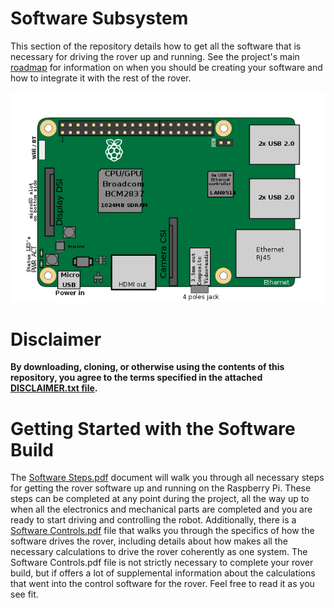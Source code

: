 # Software Subsystem
This section of the repository details how to get all the software that is necessary for driving the rover up and running. See the project's main [roadmap](/images/roadmap.png) for information on when you should be creating your software and how to integrate it with the rest of the rover.

![6 Wheel Rover](images/rpi3.png)

# Disclaimer
**By downloading, cloning, or otherwise using the contents of this repository, you agree to the terms specified in the attached [DISCLAIMER.txt file](/DISCLAIMER.txt).**


# Getting Started with the Software Build
The [Software Steps.pdf](Software%20Steps.pdf) document will walk you through all necessary steps for getting the rover software up and running on the Raspberry Pi. These steps can be completed at any point during the project, all the way up to when all the electronics and mechanical parts are completed and you are ready to start driving and controlling the robot. Additionally, there is a [Software Controls.pdf](Software%20Controls.pdf) file that walks you through the specifics of how the software drives the rover, including details about how makes all the necessary calculations to drive the rover coherently as one system.  The Software Controls.pdf file is not strictly necessary to complete your rover build, but if offers a lot of supplemental information about the calculations that went into the control software for the rover.  Feel free to read it as you see fit.